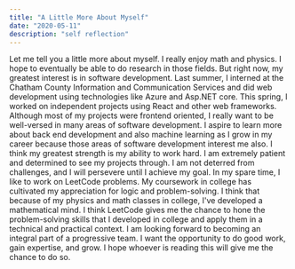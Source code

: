 ```yaml
---
title: "A Little More About Myself"
date: "2020-05-11"
description: "self reflection"
---
```



Let me tell you a little more about myself. I really enjoy math and physics. I hope to eventually be able to do research in those fields. But right now, my greatest interest is in software development. Last summer, I interned at the Chatham County Information and Communication Services and did web development using technologies like Azure and Asp.NET core. This spring, I worked on independent projects using React and other web frameworks. Although most of my projects were frontend oriented, I really want to be well-versed in many areas of software development. I aspire to learn more about back end development and also machine learning as I grow in my career because those areas of software development interest me also. I think my greatest strength is my ability to work hard. I am extremely patient and determined to see my projects through. I am not deterred from challenges, and I will persevere until I achieve my goal. In my spare time, I like to work on LeetCode problems. My coursework in college has cultivated my appreciation for logic and problem-solving. I think that because of my physics and math classes in college, I've developed a mathematical mind. I think LeetCode gives me the chance to hone the problem-solving skills that I developed in college and apply them in a technical and practical context. I am looking forward to becoming an integral part of a progressive team. I want the opportunity to do good work, gain expertise, and grow. I hope whoever is reading this will give me the chance to do so.

